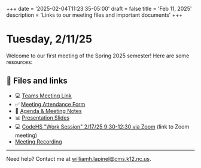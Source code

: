 +++
date = '2025-02-04T11:23:35-05:00'
draft = false
title = 'Feb 11, 2025'
description = 'Links to our meeting files and important documents'
+++

# Tuesday, 2/11/25

Welcome to our first meeting of the Spring 2025 semester! Here are some resources:

## 📂 Files and links

- 💻 [Teams Meeting Link](https://teams.microsoft.com/l/meetup-join/19%3ameeting_NTI3MWI0NjEtZjhkOS00ZGFjLTliZTktMDRkOTBhYTBlMGQ0%40thread.v2/0?context=%7b%22Tid%22%3a%222fb36de5-296a-43c7-b5d2-ae73931f0aa3%22%2c%22Oid%22%3a%22312a802b-6ca1-463f-b125-e25e8d650db9%22%7d)
- ✅ [Meeting Attendance Form](https://343b.edulnk.com/e/xv2a34/3mkWSd?__$u__)
- 📄 [Agenda & Meeting Notes](https://docs.google.com/document/d/1R-5Na7BhTDbfOTph9d296_J-S26isDEGUHVKzUK8Jyo/edit?usp=sharing)
- 📊 [Presentation Slides](/python-plc/slides/meeting_2_11_25.html)
- 💻 [CodeHS "Work Session" 2/17/25 9:30-12:30 via Zoom](CodeHS.com/CMS-Zoom) (link to Zoom meeting)
- [Meeting Recording](https://charlottemeckschools.sharepoint.com/sites/SoftwareDevelopmentPathwayPLCTeam/Shared%20Documents/Python%20I%20and%20II/Recordings/Python%20I%20%26%20Python%20II%20Monthly%20PLC%20Meeting-20250211_144228-Meeting%20Recording.mp4?web=1&referrer=Teams.TEAMS-ELECTRON&referrerScenario=MeetingChicletGetLink.view)

---
Need help? Contact me at [williamh.lapinel@cms.k12.nc.us](mailto:williamh.lapinel@cms.k12.nc.us).
